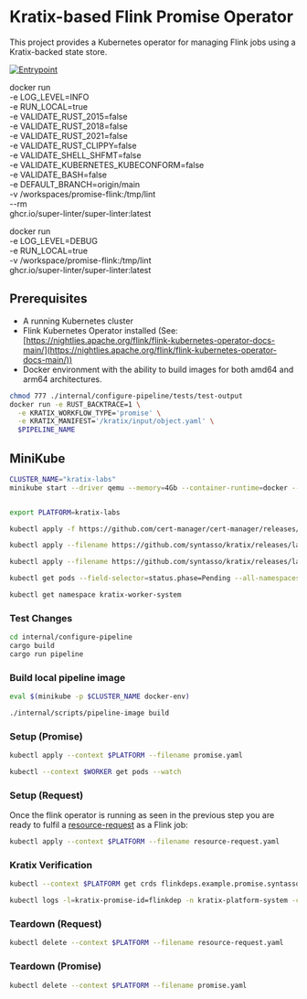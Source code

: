 # Kratix-based Flink Promise Operator

This project provides a Kubernetes operator for managing Flink jobs using a Kratix-backed state store.

[![Entrypoint](https://github.com/opencredo/promise-flink/actions/workflows/entrypoint.yml/badge.svg)](https://github.com/opencredo/promise-flink/actions/workflows/entrypoint.yml)


docker run \
  -e LOG_LEVEL=INFO \
  -e RUN_LOCAL=true \
  -e VALIDATE_RUST_2015=false \
  -e VALIDATE_RUST_2018=false \
  -e VALIDATE_RUST_2021=false \
  -e VALIDATE_RUST_CLIPPY=false \
  -e VALIDATE_SHELL_SHFMT=false \
  -e VALIDATE_KUBERNETES_KUBECONFORM=false \
  -e VALIDATE_BASH=false \
  -e DEFAULT_BRANCH=origin/main \
  -v /workspaces/promise-flink:/tmp/lint \
  --rm \
  ghcr.io/super-linter/super-linter:latest

docker run \
  -e LOG_LEVEL=DEBUG \
  -e RUN_LOCAL=true \
  -v /workspace/promise-flink:/tmp/lint \
  ghcr.io/super-linter/super-linter:latest

## Prerequisites

- A running Kubernetes cluster
- Flink Kubernetes Operator installed (See: [https://nightlies.apache.org/flink/flink-kubernetes-operator-docs-main/](https://nightlies.apache.org/flink/flink-kubernetes-operator-docs-main/))
- Docker environment with the ability to build images for both amd64 and arm64 architectures.

```bash
chmod 777 ./internal/configure-pipeline/tests/test-output
docker run -e RUST_BACKTRACE=1 \
  -e KRATIX_WORKFLOW_TYPE='promise' \
  -e KRATIX_MANIFEST='/kratix/input/object.yaml' \
  $PIPELINE_NAME
```

## MiniKube

```bash
CLUSTER_NAME="kratix-labs"
minikube start --driver qemu --memory=4Gb --container-runtime=docker --nodes 1 -p $CLUSTER_NAME --cni=auto --addons=default-storageclass,registry,storage-provisioner

```

```bash

export PLATFORM=kratix-labs

kubectl apply -f https://github.com/cert-manager/cert-manager/releases/download/v1.12.0/cert-manager.yaml

kubectl apply --filename https://github.com/syntasso/kratix/releases/latest/download/install-all-in-one.yaml

kubectl apply --filename https://github.com/syntasso/kratix/releases/latest/download/config-all-in-one.yaml

kubectl get pods --field-selector=status.phase=Pending --all-namespaces

kubectl get namespace kratix-worker-system
```

### Test Changes
```bash
cd internal/configure-pipeline
cargo build
cargo run pipeline
```

### Build local pipeline image
```bash
eval $(minikube -p $CLUSTER_NAME docker-env)

./internal/scripts/pipeline-image build


```


### Setup (Promise)
```bash
kubectl apply --context $PLATFORM --filename promise.yaml

```
```bash
kubectl --context $WORKER get pods --watch
```

### Setup (Request)
Once the flink operator is running as seen in the previous step you are ready to fulfil a [resource-request](resource-request.yaml) as a Flink job:
```bash
kubectl apply --context $PLATFORM --filename resource-request.yaml
```


### Kratix Verification
```bash
kubectl --context $PLATFORM get crds flinkdeps.example.promise.syntasso.io

kubectl logs -l=kratix-promise-id=flinkdep -n kratix-platform-system -c flinkdep-promise-pipeline

```

### Teardown (Request)
```bash
kubectl delete --context $PLATFORM --filename resource-request.yaml
```

### Teardown (Promise)
```bash
kubectl delete --context $PLATFORM --filename promise.yaml

```
